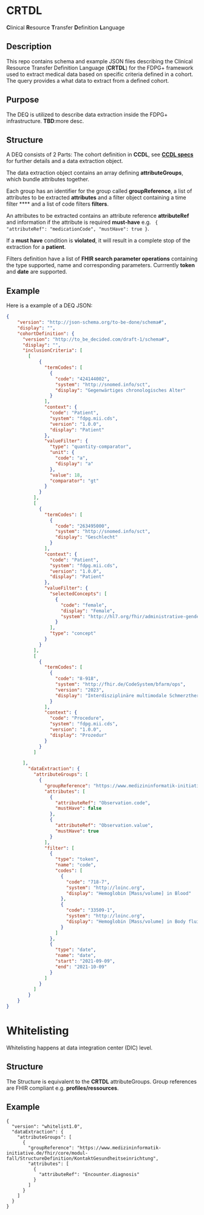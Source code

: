 # CRTDL 

**C**linical **R**esource **T**ransfer **D**efinition **L**anguage

## Description
This repo contains schema and example JSON files describing the Clinical Resource Transfer Definition Language (**CRTDL**) for the FDPG+ framework used to extract medical data based on specific criteria defined in a cohort. The query provides a what data to extract from a defined cohort. 

## Purpose

The DEQ is utilized to describe data extraction inside the FDPG+ infrastructure. 
**TBD**:more desc. 


## Structure

A DEQ consists of 2 Parts:
The cohort definition in **CCDL**, see [**CCDL specs**](https://github.com/medizininformatik-initiative/clinical-cohort-definition-language/tree/main) for further details and a data extraction object.

The data extraction object contains an array defining **attributeGroups**, which bundle attributes together.

Each group has an identifier for the group called **groupReference**, a list of attributes to be extracted **attributes** and a filter object containing a time filter **** and a  list of code filters **filters**.

An attributes to be extracted contains an attribute reference **attributeRef** and information if the attribute is required **must-have** e.g. ``` {
            "attributeRef": "medicationCode",
            "mustHave": true
          }```. 


If a **must have** condition is **violated**, it will result in a complete stop of the extraction for a **patient**. 

Filters definition have a list of **FHIR search parameter operations** containing the type supported, name and corresponding parameters. Currrently **token** and **date** are supported.  

## Example

Here is a example of a DEQ JSON:

```json
{
    "version": "http://json-schema.org/to-be-done/schema#",
    "display": "",
    "cohortDefinition": {
      "version": "http://to_be_decided.com/draft-1/schema#",
      "display": "",
      "inclusionCriteria": [
        [
            {
              "termCodes": [
                {
                  "code": "424144002",
                  "system": "http://snomed.info/sct",
                  "display": "Gegenwärtiges chronologisches Alter"
                }
              ],
              "context": {
                "code": "Patient",
                "system": "fdpg.mii.cds",
                "version": "1.0.0",
                "display": "Patient"
              },
              "valueFilter": {
                "type": "quantity-comparator",
                "unit": {
                  "code": "a",
                  "display": "a"
                },
                "value": 18,
                "comparator": "gt"
              }
            }
          ],
          [
            {
              "termCodes": [
                {
                  "code": "263495000",
                  "system": "http://snomed.info/sct",
                  "display": "Geschlecht"
                }
              ],
              "context": {
                "code": "Patient",
                "system": "fdpg.mii.cds",
                "version": "1.0.0",
                "display": "Patient"
              },
              "valueFilter": {
                "selectedConcepts": [
                  {
                    "code": "female",
                    "display": "Female",
                    "system": "http://hl7.org/fhir/administrative-gender"
                  }
                ],
                "type": "concept"
              }
            }
          ],
          [
            {
              "termCodes": [
                {
                  "code": "8-918",
                  "system": "http://fhir.de/CodeSystem/bfarm/ops",
                  "version": "2023",
                  "display": "Interdisziplinäre multimodale Schmerztherapie"
                }
              ],
              "context": {
                "code": "Procedure",
                "system": "fdpg.mii.cds",
                "version": "1.0.0",
                "display": "Prozedur"
              }
            }
          ]

      ],
        "dataExtraction": {
          "attributeGroups": [
            {
              "groupReference": "https://www.medizininformatik-initiative.de/fhir/core/modul-labor/StructureDefinition/ObservationLab",
              "attributes": [
                {
                  "attributeRef": "Observation.code",
                  "mustHave": false
                },
                {
                  "attributeRef": "Observation.value",
                  "mustHave": true
                }
              ],
              "filter": [
                {
                  "type": "token",
                  "name": "code",
                  "codes": [
                    {
                      "code": "718-7",
                      "system": "http://loinc.org",
                      "display": "Hemoglobin [Mass/volume] in Blood"
                    },
                    {
                      "code": "33509-1",
                      "system": "http://loinc.org",
                      "display": "Hemoglobin [Mass/volume] in Body fluid"
                    }
                  ]
                },
                {
                  "type": "date",
                  "name": "date",
                  "start": "2021-09-09",
                  "end": "2021-10-09"
                }
              ]
            }
          ]
        }
    }
}

```
# Whitelisting

Whitelisting happens at data integration center (DIC) level.  

## Structure

The Structure is equivalent to the **CRTDL** attributeGroups. Group references are FHIR compliant e.g. **profiles/ressources**. 

## Example

```
{
  "version": "whitelist1.0",
  "dataExtraction": {
    "attributeGroups": [
      {
        "groupReference": "https://www.medizininformatik-initiative.de/fhir/core/modul-fall/StructureDefinition/KontaktGesundheitseinrichtung",
        "attributes": [
          {
            "attributeRef": "Encounter.diagnosis"
          }
        ]
      }
    ]
  }
}

```